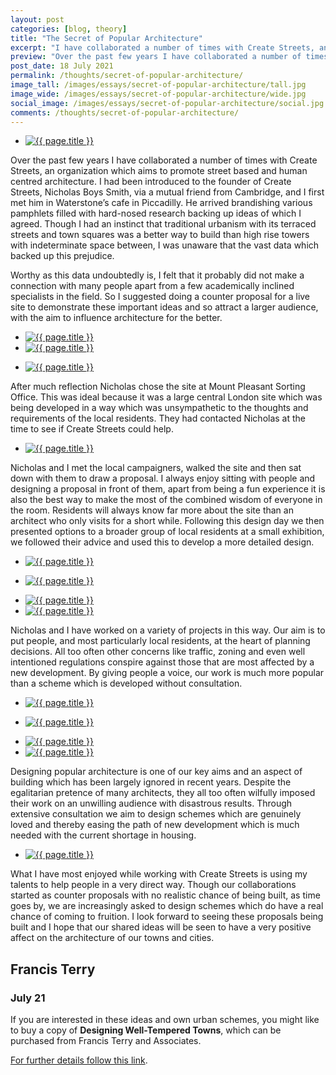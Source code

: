 ```yaml
---
layout: post
categories: [blog, theory]
title: "The Secret of Popular Architecture"
excerpt: "I have collaborated a number of times with Create Streets, an organization which aims to promote street based and human centred architecture."
preview: "Over the past few years I have collaborated a number of times with Create Streets, an organization which aims to promote street based and human centred architecture. I had been introduced to the founder of Create Streets, Nicholas Boys Smith, via a mutual friend from Cambridge, and I first met him in Waterstone’s cafe in Piccadilly. He arrived brandishing various pamphlets filled with hard-nosed research backing up ideas of which I agreed. Though I had an instinct that traditional urbanism with its terraced streets and town squares was a better way to build than high rise towers with indeterminate space between, I was unaware that the vast data which backed up this prejudice."
post_date: 18 July 2021
permalink: /thoughts/secret-of-popular-architecture/
image_tall: /images/essays/secret-of-popular-architecture/tall.jpg
image_wide: /images/essays/secret-of-popular-architecture/wide.jpg
social_image: /images/essays/secret-of-popular-architecture/social.jpg
comments: /thoughts/secret-of-popular-architecture/
---
```


<ul class="list">
	<li class="full">
		<a class="fancybox" rel="group" href="/images/news/2019/09/617.jpg">
			<img class="lazy" src="/images/essays/secret-of-popular-architecture/social.jpg" alt="{{ page.title }}" />
		</a>
	</li>
</ul>

Over the past few years I have collaborated a number of times with Create Streets, an organization which aims to promote street based and human centred architecture. I had been introduced to the founder of Create Streets, Nicholas Boys Smith, via a mutual friend from Cambridge, and I first met him in Waterstone’s cafe in Piccadilly. He arrived brandishing various pamphlets filled with hard-nosed research backing up ideas of which I agreed. Though I had an instinct that traditional urbanism with its terraced streets and town squares was a better way to build than high rise towers with indeterminate space between, I was unaware that the vast data which backed up this prejudice. 

Worthy as this data undoubtedly is, I felt that it probably did not make a connection with many people apart from a few academically inclined specialists in the field. So I suggested doing a counter proposal for a live site to demonstrate these important ideas and so attract a larger audience, with the aim to influence architecture for the better. 


<ul class="list">
	<li class="half">
		<a class="fancybox" rel="group" href="/images/essays/secret-of-popular-architecture/02.jpg">
			<img class="lazy" src="/images/essays/secret-of-popular-architecture/thumbs/02.jpg" alt="{{ page.title }}" />
		</a>
	</li>
	<li class="half">
		<a class="fancybox" rel="group" href="/images/essays/secret-of-popular-architecture/03.jpg">
			<img class="lazy" src="/images/essays/secret-of-popular-architecture/thumbs/03.jpg" alt="{{ page.title }}" />
		</a>
	</li>
</ul>
<ul class="list">
	<li class="full">
		<a class="fancybox" rel="group" href="/images/urbanism/01/02.jpg">
			<img class="lazy" src="/images/urbanism/01/thumbs/02.jpg" alt="{{ page.title }}" />
		</a>
	</li>
</ul>

After much reflection Nicholas chose the site at Mount Pleasant Sorting Office. This was ideal because it was a large central London site which was being developed in a way which was unsympathetic to the thoughts and requirements of the local residents. They had contacted Nicholas at the time to see if Create Streets could help. 


<ul class="list">
	<li class="full">
		<a class="fancybox" rel="group" href="/images/news/2019/09/643.jpg">
			<img class="lazy" src="/images/essays/secret-of-popular-architecture/thumbs/05.jpg" alt="{{ page.title }}" />
		</a>
	</li>
</ul>

Nicholas and I met the local campaigners, walked the site and then sat down with them to draw a proposal. I always enjoy sitting with people and designing a proposal in front of them, apart from being a fun experience it is also the best way to make the most of the combined wisdom of everyone in the room. Residents will always know far more about the site than an architect who only visits for a short while. Following this design day we then presented options to a broader group of local residents at a small exhibition, we followed their advice and used this to develop a more detailed design.

<ul class="list">
	<li class="full">
		<a class="fancybox" rel="group" href="/images/urbanism/01/04.jpg">
			<img class="lazy" src="/images/urbanism/01/thumbs/04.jpg" alt="{{ page.title }}" />
		</a>
	</li>
</ul>
<ul class="list">
	<li class="full">
		<a class="fancybox" rel="group" href="/images/urbanism/01/05.jpg">
			<img class="lazy" src="/images/urbanism/01/05.jpg" alt="{{ page.title }}" />
		</a>
	</li>
</ul>
<ul class="list">
	<li class="half">
		<a class="fancybox" rel="group" href="/images/drawings/mount_pleasant_1.jpg">
			<img class="lazy" src="/images/drawings/thumbs/mount_pleasant_1_b.jpg" alt="{{ page.title }}" />
		</a>
	</li>
	<li class="half">
		<a class="fancybox" rel="group" href="/images/drawings/mount_pleasant_2.jpg">
			<img class="lazy" src="/images/drawings/thumbs/mount_pleasant_2_b.jpg" alt="{{ page.title }}" />
		</a>
	</li>
</ul>

Nicholas and I have worked on a variety of projects in this way. Our aim is to put people, and most particularly local residents, at the heart of planning decisions. All too often other concerns like traffic, zoning and even well intentioned regulations conspire against those that are most affected by a new development. By giving people a voice, our work is much more popular than a scheme which is developed without consultation. 

<ul class="list">
	<li class="full">
		<a class="fancybox" rel="group" href="/images/urbanism/02/01.jpg">
			<img class="lazy" src="/images/urbanism/02/01.jpg" alt="{{ page.title }}" />
		</a>
	</li>
</ul>
<ul class="list">
	<li class="full">
		<a class="fancybox" rel="group" href="/images/urbanism/04/01.jpg">
			<img class="lazy" src="/images/urbanism/04/01.jpg" alt="{{ page.title }}" />
		</a>
	</li>
</ul>
<ul class="list">
	<li class="half">
		<a class="fancybox" rel="group" href="/images/urbanism/03/01.jpg">
			<img class="lazy" src="/images/urbanism/03/tall.jpg" alt="{{ page.title }}" />
		</a>
	</li>
	<li class="half">
		<a class="fancybox" rel="group" href="/images/urbanism/05/01.jpg">
			<img class="lazy" src="/images/urbanism/05/tall.jpg" alt="{{ page.title }}" />
		</a>
	</li>
</ul>

Designing popular architecture is one of our key aims and an aspect of building which has been largely ignored in recent years. Despite the egalitarian pretence of many architects, they all too often wilfully imposed their work on an unwilling audience with disastrous results. Through extensive consultation we aim to design schemes which are genuinely loved and thereby easing the path of new development which is much needed with the current shortage in housing. 

<ul class="list">
	<li class="full">
		<a class="fancybox" rel="group" href="/images/urbanism/07/01.jpg">
			<img class="lazy" src="/images/urbanism/07/01.jpg" alt="{{ page.title }}" />
		</a>
	</li>
</ul>

What I have most enjoyed while working with Create Streets is using my talents to help people in a very direct way. Though our collaborations started as counter proposals with no realistic chance of being built, as time goes by, we are increasingly asked to design schemes which do have a real chance of coming to fruition. I look forward to seeing these proposals being built and I hope that our shared ideas will be seen to have a very positive affect on the architecture of our towns and cities. 

## Francis Terry
### July 21

If you are interested in these ideas and own urban schemes, you might like to buy a copy of <strong>Designing Well-Tempered Towns</strong>, which can be purchased from Francis Terry and Associates. 

<a href="/book/" alt="Francis Terry books">For further details follow this link</a>.